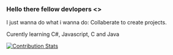 ### Hello there fellow devlopers <>
I just wanna do what i wanna do: Collaberate to create projects.

Curently learning C#, Javascript, C and Java


[![Contribution Stats](https://github-contribution-stats.vercel.app/api/?username=Super-Fusiom&show_icons=True&theme=dark)](https://github.com/Super-Fusiom/github-contribution-stats/)

<!--
**Super-Fusiom/Super-Fusiom** is a ✨ _special_ ✨ repository because its `README.md` (this file) appears on your GitHub profile.

Here are some ideas to get you started:

- 🔭 I’m currently working on ...
- 🌱 I’m currently learning ...
- 👯 I’m looking to collaborate on ...
- 🤔 I’m looking for help with ...
- 💬 Ask me about ...
- 📫 How to reach me: ...
- 😄 Pronouns: ...
- ⚡ Fun fact: ...
-->
